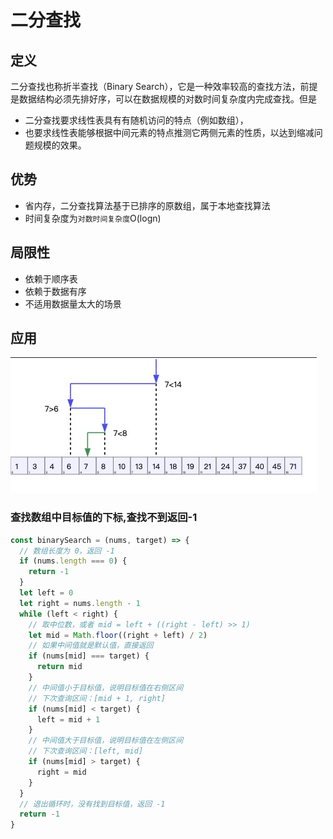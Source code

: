 
# 二分查找

## 定义

二分查找也称折半查找（Binary Search），它是一种效率较高的查找方法，前提是数据结构必须先排好序，可以在数据规模的对数时间复杂度内完成查找。但是

- 二分查找要求线性表具有有随机访问的特点（例如数组），
- 也要求线性表能够根据中间元素的特点推测它两侧元素的性质，以达到缩减问题规模的效果。

## 优势

- 省内存，二分查找算法基于已排序的原数组，属于本地查找算法
- 时间复杂度为`对数时间复杂度`O(logn)

## 局限性

- 依赖于顺序表
- 依赖于数据有序
- 不适用数据量太大的场景

## 应用

![binary-search](./images/binary-search.jpg)

### 查找数组中目标值的下标,查找不到返回-1

```js
const binarySearch = (nums, target) => {
  // 数组长度为 0，返回 -1
  if (nums.length === 0) {
    return -1
  }
  let left = 0
  let right = nums.length - 1
  while (left < right) {
    // 取中位数，或者 mid = left + ((right - left) >> 1)
    let mid = Math.floor((right + left) / 2)
    // 如果中间值就是默认值，直接返回
    if (nums[mid] === target) {
      return mid
    }
    // 中间值小于目标值，说明目标值在右侧区间
    // 下次查询区间：[mid + 1, right]
    if (nums[mid] < target) {
      left = mid + 1
    }
    // 中间值大于目标值，说明目标值在左侧区间
    // 下次查询区间：[left, mid]
    if (nums[mid] > target) {
      right = mid
    }
  }
  // 退出循环时，没有找到目标值，返回 -1
  return -1
}
```